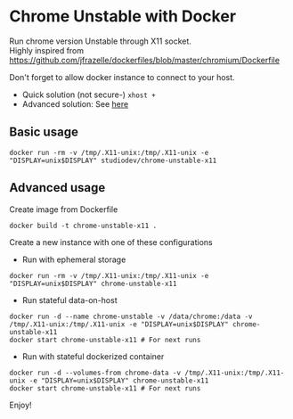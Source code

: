 # Chrome Unstable with Docker

Run chrome version Unstable through X11 socket.  
Highly inspired from https://github.com/jfrazelle/dockerfiles/blob/master/chromium/Dockerfile

Don't forget to allow docker instance to connect to your host. 

 * Quick solution (not secure-) `xhost +`
 * Advanced solution: See [here](http://olivier.barais.fr/blog/posts/2014.08.26/Eclipse_in_docker_container.html)

## Basic usage

```
docker run -rm -v /tmp/.X11-unix:/tmp/.X11-unix -e "DISPLAY=unix$DISPLAY" studiodev/chrome-unstable-x11  
```

## Advanced usage

Create image from Dockerfile

```
docker build -t chrome-unstable-x11 .
```

Create a new instance with one of these configurations  

*  Run with ephemeral storage  

```
docker run -rm -v /tmp/.X11-unix:/tmp/.X11-unix -e "DISPLAY=unix$DISPLAY" chrome-unstable-x11  
```

* Run stateful data-on-host  

```
docker run -d --name chrome-unstable -v /data/chrome:/data -v /tmp/.X11-unix:/tmp/.X11-unix -e "DISPLAY=unix$DISPLAY" chrome-unstable-x11  
docker start chrome-unstable-x11 # For next runs
```

*  Run with stateful dockerized container

```
docker run -d --volumes-from chrome-data -v /tmp/.X11-unix:/tmp/.X11-unix -e "DISPLAY=unix$DISPLAY" chrome-unstable-x11  
docker start chrome-unstable-x11 # For next runs  
```

Enjoy!

